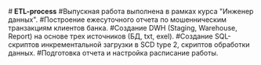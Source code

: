 #<b> ETL-process</b>
#Выпускная работа выполнена в рамках курса "Инженер данных".
#Построение ежесуточного отчета по мошенническим транзакциям клиентов банка.
#Создание DWH (Staging, Warehouse, Report) на основе трех источников (БД, txt, exel).
#Создание SQL-скриптов инкрементальной загрузки в SCD type 2, скриптов обработки данных.
#Подготовка отчета и настройка расписание работы.
